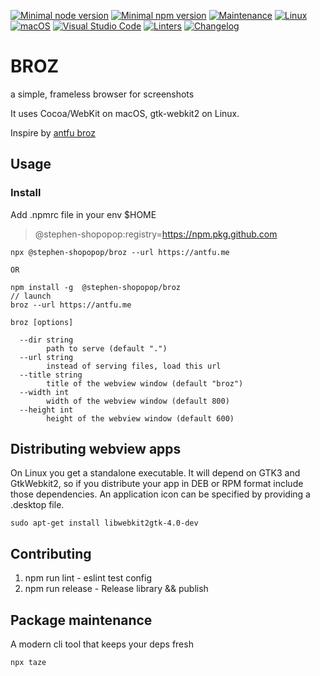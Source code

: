 [![Minimal node version](https://img.shields.io/static/v1?label=node&message=%3E=14.16&logo=node.js&color)](https://nodejs.org/about/releases/)
[![Minimal npm version](https://img.shields.io/static/v1?label=npm&message=%3E=6.14.12&logo=npm&color)](https://github.com/npm/cli/releases)
[![Maintenance](https://img.shields.io/badge/Maintained%3F-yes-green.svg)](https://GitHub.com/stephen-shopopop/broz/graphs/commit-activity)
[![Linux](https://svgshare.com/i/Zhy.svg)](https://svgshare.com/i/Zhy.svg)
[![macOS](https://svgshare.com/i/ZjP.svg)](https://svgshare.com/i/ZjP.svg)
[![Visual Studio Code](https://img.shields.io/badge/--007ACC?logo=visual%20studio%20code&logoColor=ffffff)](https://code.visualstudio.com/)
[![Linters](https://github.com/stephen-shopopop/broz/actions/workflows/lint.yml/badge.svg)](https://github.com/stephen-shopopop/broz/actions/workflows/lint.yml)
[![Changelog](https://github.com/stephen-shopopop/broz/actions/workflows/release.yml/badge.svg)](https://github.com/stephen-shopopop/broz/actions/workflows/release.yml)

# BROZ

a simple, frameless browser for screenshots

It uses Cocoa/WebKit on macOS, gtk-webkit2 on Linux.

Inspire by [antfu broz](https://github.com/antfu/broz)

## Usage

### Install

Add .npmrc file in your env $HOME

> @stephen-shopopop:registry=https://npm.pkg.github.com

```
npx @stephen-shopopop/broz --url https://antfu.me

OR 

npm install -g  @stephen-shopopop/broz 
// launch
broz --url https://antfu.me
```

```
broz [options]

  --dir string
        path to serve (default ".")
  --url string
        instead of serving files, load this url
  --title string
        title of the webview window (default "broz")
  --width int
        width of the webview window (default 800)
  --height int
        height of the webview window (default 600)
```

## Distributing webview apps

On Linux you get a standalone executable. It will depend on GTK3 and GtkWebkit2,
so if you distribute your app in DEB or RPM format include those dependencies.
An application icon can be specified by providing a .desktop file.

```linux
sudo apt-get install libwebkit2gtk-4.0-dev
```

## Contributing

1. npm run lint - eslint test config
2. npm run release - Release library && publish
## Package maintenance

A modern cli tool that keeps your deps fresh

```bash
npx taze
```

